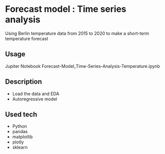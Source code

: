 # Forecast model : Time series analysis
Using Berlin temperature data from 2015 to 2020 to make a short-term temperature forecast



Usage
--------
Jupiter Notebook Forecast-Model_Time-Series-Analysis-Temperature.ipynb


Description
--------
- Load the data and EDA
- Autoregressive model


Used tech
--------
- Python
- pandas
- matplotlib
- plotly
- sklearn
